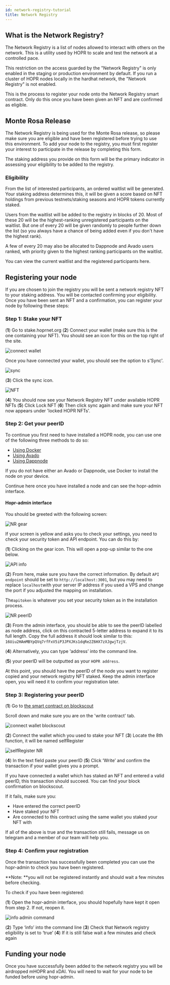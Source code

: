 ```yaml
---
id: network-registry-tutorial
title: Network Registry
---
```

## What is the Network Registry?

The Network Registry is a list of nodes allowed to interact with others on the network. This is a utility used by HOPR to scale and test the network at a controlled pace.

This restriction on the access guarded by the "Network Registry" is only enabled in the staging or production environment by default. If you run a cluster of HOPR nodes locally in the hardhat network, the "Network Registry" is not enabled.

This is the process to register your node onto the Network Registry smart contract. Only do this once you have been given an NFT and are confirmed as eligible.

## Monte Rosa Release

The Network Registry is being used for the Monte Rosa release, so please make sure you are eligible and have been registered before trying to use this environment. To add your node to the registry, you must first register your interest to participate in the release by completing this form.

The staking address you provide on this form will be the primary indicator in assessing your eligibility to be added to the registry.

### Eligibility

From the list of interested participants, an ordered waitlist will be generated. Your staking address determines this, it will be given a score based on NFT holdings from previous testnets/staking seasons and HOPR tokens currently staked.

Users from the waitlist will be added to the registry in blocks of 20. Most of these 20 will be the highest-ranking unregistered participants on the waitlist. But one of every 20 will be given randomly to people further down the list (so you always have a chance of being added even if you don't have the highest rank).

A few of every 20 may also be allocated to Dappnode and Avado users ranked, wth priority given to the highest ranking participants on the waitlist.

You can view the current waitlist and the registered participants here.

## Registering your node

If you are chosen to join the registry you will be sent a network registry NFT to your staking address. You will be contacted confirming your eligibility. Once you have been sent an NFT and a confirmation, you can register your node by following these steps:

### Step 1: Stake your NFT

(**1**) Go to stake.hoprnet.org
(**2**) Connect your wallet (make sure this is the one containing your NFT). You should see an icon for this on the top right of the site.

![connect wallet](./images/connect_wallet_NR.png)

Once you have connected your wallet, you should see the option to s'Sync'.

![sync](./images/sync_NR.png)

(**3**) Click the sync icon.

![NFT](./images/NFT-NR.png)

(**4**) You should now see your Network Registry NFT under available HOPR NFTs
(**5**) Click Lock NFT
(**6**) Then click sync again and make sure your NFT now appears under 'locked HOPR NFTs'.

### Step 2: Get your peerID

To continue you first need to have installed a HOPR node, you can use one of the following three methods to do so:

* [Using Docker](./using-docker.md)
* [Using Avado](./using-avado.md)
* [Using Dappnode](./using-dappnode.md)

If you do not have either an Avado or Dappnode, use Docker to install the node on your device.

Continue here once you have installed a node and can see the hopr-admin interface.

#### Hopr-admin interface

You should be greeted with the following screen:

![NR gear](./images/NR-admin-gear.png)

If your screen is yellow and asks you to check your settings, you need to check your security token and API endpoint. You can do this by:

(**1**) Clicking on the gear icon. This will open a pop-up similar to the one below.

![API info](./images/API-info.png)

(**2**) From here, make sure you have the correct information. By default `API endpoint` should be set to `http://localhost:3001`, but you may need to replace `localhost`with your server IP address if you used a VPS and change the port if you adjusted the mapping on installation.

The`apitoken` is whatever you set your security token as in the installation process.

![NR peerID](./images/NR-admin-peerID.png)

(**3**) From the admin interface, you should be able to see the peerID labelled as node address, click on this contracted 5-letter address to expand it to its full length. Copy the full address it should look similar to this: `16Uiu2HAmMBYpQVq7rfFxV5iP3JPXJKs1dqRe2Z6HX7zXJgwjTzjV`.

(**4**) Alternatively, you can type ‘address’ into the command line.

(**5**) your peerID will be outputted as your `HOPR address`.

At this point, you should have the peerID of the node you want to register copied and your network registry NFT staked. Keep the admin interface open, you will need it to confirm your registration later.

### Step 3: Registering your peerID

(**1**) Go to [the smart contract on blockscout](https://blockscout.com/xdai/mainnet/address/0x819E6a81e1e3f96CF1ac9200477C2d09c676959D/write-contract#address-tabs)

Scroll down and make sure you are on the 'write contract' tab.

![connect wallet blockscout](./images/blockscout-NR-connect%20wallet.png)

(**2**) Connect the wallet which you used to stake your NFT
(**3**) Locate the 8th function, it will be named selfRegister

![selfRegister NR](./images/NR-SelfRegister.png)

(**4**) In the text field paste your peerID
(**5**) Click ‘Write’ and confirm the transaction if your wallet gives you a prompt.

If you have connected a wallet which has staked an NFT and entered a valid peerID, this transaction should succeed. You can find your block confirmation on blockscout.

If it fails, make sure you:

* Have entered the correct peerID
* Have staked your NFT
* Are connected to this contract using the same wallet you staked your NFT with

If all of the above is true and the transaction still fails, message us on telegram and a member of our team will help you.

### Step 4: Confirm your registration

Once the transaction has successfully been completed you can use the hopr-admin to check you have been registered.

**Note: **you will not be registered instantly and should wait a few minutes before checking.

To check if you have been registered:

(**1**) Open the hopr-admin interface, you should hopefully have kept it open from step 2. If not, reopen it.

![info admin command](./images/info-NR-admin.png)

(**2**) Type ‘info’ into the command line
(**3**) Check that Network registry eligibility is set to ‘true’
(**4**) If it is still false wait a few minutes and check again

## Funding your node

Once you have successfully been added to the network registry you will be airdropped mHOPR and xDAI. You will need to wait for your node to be funded before using hopr-admin.
